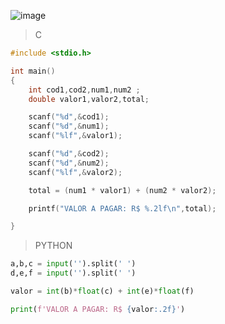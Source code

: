 ![image](https://github.com/lufffe/Beecrowd/assets/90646635/69c3229c-2aa1-42d4-869c-58c670332b6b)

>C
```C
#include <stdio.h>

int main()
{
	int cod1,cod2,num1,num2 ;
	double valor1,valor2,total;

	scanf("%d",&cod1);
	scanf("%d",&num1);
	scanf("%lf",&valor1);

	scanf("%d",&cod2);
	scanf("%d",&num2);
	scanf("%lf",&valor2);

	total = (num1 * valor1) + (num2 * valor2);

	printf("VALOR A PAGAR: R$ %.2lf\n",total);

}
```


>PYTHON
```Python 3.9
a,b,c = input('').split(' ')
d,e,f = input('').split(' ')

valor = int(b)*float(c) + int(e)*float(f)

print(f'VALOR A PAGAR: R$ {valor:.2f}')
```
